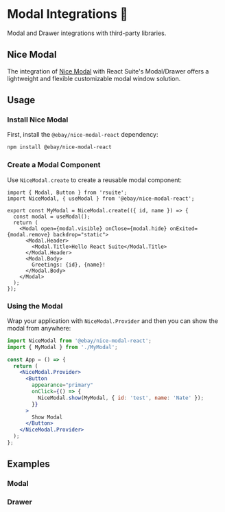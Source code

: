 # Modal Integrations 🧩

Modal and Drawer integrations with third-party libraries.

## Nice Modal

The integration of [Nice Modal](https://github.com/eBay/nice-modal-react) with React Suite's Modal/Drawer offers a lightweight and flexible customizable modal window solution.

## Usage

<div class="rs-doc-steps">

<h3 class="rs-doc-step-header">Install Nice Modal</h3>

<div class="rs-doc-step-body">

First, install the `@ebay/nice-modal-react` dependency:

```bash
npm install @ebay/nice-modal-react
```

</div>

<h3 class="rs-doc-step-header">Create a Modal Component</h3>

<div class="rs-doc-step-body">

Use `NiceModal.create` to create a reusable modal component:

```tsx
import { Modal, Button } from 'rsuite';
import NiceModal, { useModal } from '@ebay/nice-modal-react';

export const MyModal = NiceModal.create(({ id, name }) => {
  const modal = useModal();
  return (
    <Modal open={modal.visible} onClose={modal.hide} onExited={modal.remove} backdrop="static">
      <Modal.Header>
        <Modal.Title>Hello React Suite</Modal.Title>
      </Modal.Header>
      <Modal.Body>
        Greetings: {id}, {name}!
      </Modal.Body>
    </Modal>
  );
});
```

</div>

<h3 class="rs-doc-step-header">Using the Modal</h3>

<div class="rs-doc-step-body">

Wrap your application with `NiceModal.Provider` and then you can show the modal from anywhere:

```jsx
import NiceModal from '@ebay/nice-modal-react';
import { MyModal } from './MyModal';

const App = () => {
  return (
    <NiceModal.Provider>
      <Button
        appearance="primary"
        onClick={() => {
          NiceModal.show(MyModal, { id: 'test', name: 'Nate' });
        }}
      >
        Show Modal
      </Button>
    </NiceModal.Provider>
  );
};
```

</div>

</div>

## Examples

### Modal

<!--{include:`nice-modal.md`}-->

### Drawer

<!--{include:`nice-modal-drawer.md`}-->
